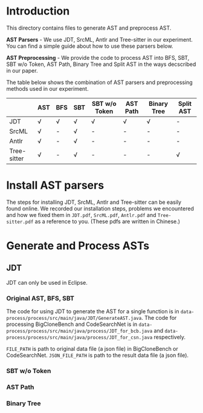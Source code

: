 # Introduction
This directory contains files to generate AST and preprocess AST.

**AST Parsers** - We use JDT, SrcML, Antlr and Tree-sitter in our experiment. You can find a simple guide about how to use these parsers below.

**AST Preprocessing** - We provide the code to process AST into BFS, SBT, SBT w/o Token, AST Path, Binary Tree and Split AST in the ways decscribed in our paper.

The table below shows the combination of AST parsers and preprocessing methods used in our experiment.

| |AST|BFS|SBT|SBT w/o Token|AST Path|Binary Tree|Split AST|
|---|---|---|---|---|---|---|---|
|JDT|√|√|√|√|√|√|-|
|SrcML|√|-|√|-|-|-|-|
|Antlr|√|-|√|-|-|-|-|
|Tree-sitter|√|-|√|-|-|-|√|

# Install AST parsers
The steps for installing JDT, SrcML, Antlr and Tree-sitter can be easily found online.
We recorded our installation steps, problems we encountered and how we fixed them in ``JDT.pdf``, ``SrcML.pdf``, ``Antlr.pdf`` and ``Tree-sitter.pdf`` as a reference to you. (These pdfs are written in Chinese.)

# Generate and Process ASTs

## JDT
JDT can only be used in Eclipse.

### Original AST, BFS, SBT
The code for using JDT to generate the AST for a single function is in ``data-process/process/src/main/java/JDT/GenerateAST.java``.
The code for processing BigCloneBench and CodeSearchNet is in ``data-process/process/src/main/java/process/JDT_for_bcb.java`` and ``data-process/process/src/main/java/process/JDT_for_csn.java`` respectively.

``FILE_PATH`` is path to original data file (a json file) in BigCloneBench or CodeSearchNet.
``JSON_FILE_PATH`` is path to the result data file (a json file).

### SBT w/o Token

### AST Path

### Binary Tree


